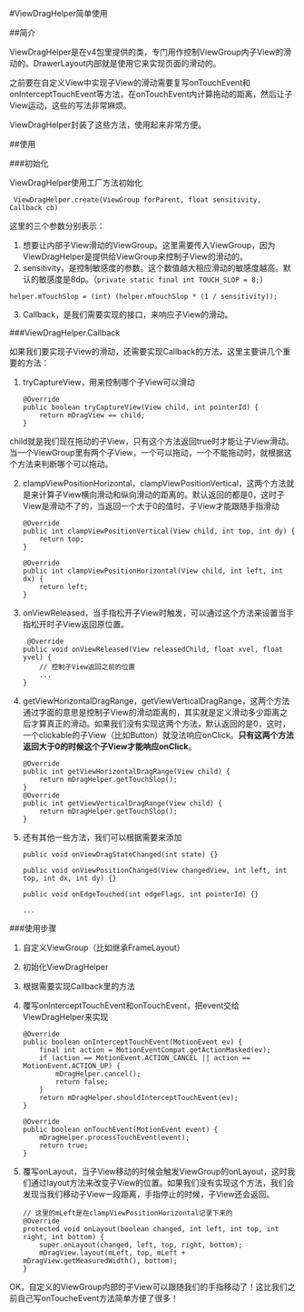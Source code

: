 #ViewDragHelper简单使用

##简介

ViewDragHelper是在v4包里提供的类，专门用作控制ViewGroup内子View的滑动的。DrawerLayout内部就是使用它来实现页面的滑动的。

之前要在自定义View中实现子View的滑动需要复写onTouchEvent和onInterceptTouchEvent等方法，在onTouchEvent内计算拖动的距离，然后让子View运动，这些的写法非常麻烦。

ViewDragHelper封装了这些方法，使用起来非常方便。

##使用

###初始化

ViewDragHelper使用工厂方法初始化

```
 ViewDragHelper.create(ViewGroup forParent, float sensitivity, Callback cb)
```

这里的三个参数分别表示：
1. 想要让内部子View滑动的ViewGroup。这里需要传入ViewGroup，因为ViewDragHelper是提供给ViewGroup来控制子View的滑动的。
2. sensitivity，是控制敏感度的参数。这个数值越大相应滑动的敏感度越高。默认的敏感度是8dp。（`private static final int TOUCH_SLOP = 8;`）

```
helper.mTouchSlop = (int) (helper.mTouchSlop * (1 / sensitivity));
```
3. Callback，是我们需要实现的接口，来响应子View的滑动。

###ViewDragHelper.Callback

如果我们要实现子View的滑动，还需要实现Callback的方法，这里主要讲几个重要的方法：

1. tryCaptureView，用来控制哪个子View可以滑动

    ```
    @Override
    public boolean tryCaptureView(View child, int pointerId) {
        return mDragView == child;
    }
    ```
child就是我们现在拖动的子View，只有这个方法返回true时才能让子View滑动。当一个ViewGroup里有两个子View，一个可以拖动，一个不能拖动时，就根据这个方法来判断哪个可以拖动。

2. clampViewPositionHorizontal，clampViewPositionVertical，这两个方法就是来计算子View横向滑动和纵向滑动的距离的。默认返回的都是0，这时子View是滑动不了的，当返回一个大于0的值时，子View才能跟随手指滑动

    ```
    @Override
    public int clampViewPositionVertical(View child, int top, int dy) {
        return top;
    }

    @Override
    public int clampViewPositionHorizontal(View child, int left, int dx) {
        return left;
    }
    ```

3. onViewReleased，当手指松开子View时触发，可以通过这个方法来设置当手指松开时子View返回原位置。

    ```
     @Override
    public void onViewReleased(View releasedChild, float xvel, float yvel) {
        // 控制子View返回之前的位置
        ...
    }
    ```
4. getViewHorizontalDragRange，getViewVerticalDragRange，这两个方法通过字面的意思是控制子View的滑动距离的，其实就是定义滑动多少距离之后才算真正的滑动。如果我们没有实现这两个方法，默认返回的是0，这时，一个clickable的子View（比如Button）就没法响应onClick。**只有这两个方法返回大于0的时候这个子View才能响应onClick**。

    ```
    @Override
    public int getViewHorizontalDragRange(View child) {
        return mDragHelper.getTouchSlop();
    }
    @Override
    public int getViewVerticalDragRange(View child) {
        return mDragHelper.getTouchSlop();
    }
    ```
5. 还有其他一些方法，我们可以根据需要来添加
    ```
    public void onViewDragStateChanged(int state) {}
    
    public void onViewPositionChanged(View changedView, int left, int top, int dx, int dy) {}
    
    public void onEdgeTouched(int edgeFlags, int pointerId) {}
    
    ...
    ```

###使用步骤

1. 自定义ViewGroup（比如继承FrameLayout）
2. 初始化ViewDragHelper
3. 根据需要实现Callback里的方法
4. 覆写onInterceptTouchEvent和onTouchEvent，把event交给ViewDragHelper来实现

    ```  
    @Override
    public boolean onInterceptTouchEvent(MotionEvent ev) {
        final int action = MotionEventCompat.getActionMasked(ev);
        if (action == MotionEvent.ACTION_CANCEL || action == MotionEvent.ACTION_UP) {
            mDragHelper.cancel();
            return false;
        }
        return mDragHelper.shouldInterceptTouchEvent(ev);
    }

    @Override
    public boolean onTouchEvent(MotionEvent event) {
        mDragHelper.processTouchEvent(event);
        return true;
    }
    ```
5. 覆写onLayout，当子View移动的时候会触发ViewGroup的onLayout，这时我们通过layout方法来改变子View的位置。如果我们没有实现这个方法，我们会发现当我们移动子View一段距离，手指停止的时候，子View还会返回。

    ```
    // 这里的mLeft是在clampViewPositionHorizontal记录下来的
    @Override
    protected void onLayout(boolean changed, int left, int top, int right, int bottom) {
        super.onLayout(changed, left, top, right, bottom);
        mDragView.layout(mLeft, top, mLeft + mDragView.getMeasuredWidth(), bottom);
    }
    ```
OK，自定义的ViewGroup内部的子View可以跟随我们的手指移动了！这比我们之前自己写onToucheEvent方法简单方便了很多！
